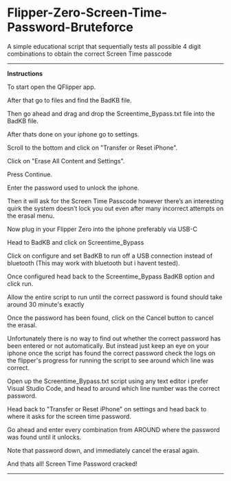 # Flipper-Zero-Screen-Time-Password-Bruteforce

A simple educational script that sequentially tests all possible 4 digit combinations to obtain the correct Screen Time passcode

---

**Instructions**

To start open the QFlipper app.

After that go to files and find the BadKB file.

Then go ahead and drag and drop the Screentime_Bypass.txt file into the BadKB file.

After thats done on your iphone go to settings.

Scroll to the bottom and click on "Transfer or Reset iPhone".

Click on "Erase All Content and Settings".

Press Continue.

Enter the password used to unlock the iphone.

Then it will ask for the Screen Time Passcode however there’s an interesting quirk the system doesn’t lock you out even after many incorrect attempts on the erasal menu.

Now plug in your Flipper Zero into the iphone preferably via USB-C

Head to BadKB and click on Screentime_Bypass

Click on configure and set BadKB to run off a USB connection instead of bluetooth (This may work with bluetooth but i havent tested).

Once configured head back to the Screentime_Bypass BadKB option and click run.

Allow the entire script to run until the correct password is found should take around 30 minute's exactly

Once the password has been found, click on the Cancel button to cancel the erasal.

Unfortunately there is no way to find out whether the correct password has been entered or not automatically. But instead just keep an eye on your iphone once the script has found the correct password check the logs on the flipper's progress for running the script to see around which line was correct.

Open up the Screentime_Bypass.txt script using any text editor i prefer Visual Studio Code, and head to around which line number was the correct password.

Head back to "Transfer or Reset iPhone" on settings and head back to where it asks for the screen time password.

Go ahead and enter every combination from AROUND where the password was found until it unlocks.

Note that password down, and immediately cancel the erasal again.

And thats all! Screen Time Password cracked!

---
